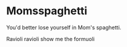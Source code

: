 Momsspaghetti
=============

You'd better lose yourself in Mom's spaghetti.



Ravioli ravioli show me the formuoli
